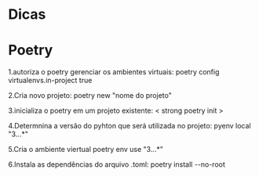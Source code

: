 # Dicas

# Poetry 

1.autoriza o poetry gerenciar os ambientes virtuais: poetry config virtualenvs.in-project true

2.Cria novo projeto: poetry new "nome do projeto"

3.inicializa o poetry em um projeto existente: < strong poetry init >

4.Determnina a versão do pyhton que será utilizada no projeto: pyenv local "3.*.*.*"

5.Cria o ambiente viertual poetry env use "3.*.*.*"  

6.Instala as dependências do arquivo .toml: poetry install --no-root

